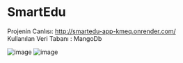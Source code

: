 # SmartEdu
 
Projenin Canlısı: http://smartedu-app-kmeq.onrender.com/  
Kullanılan Veri Tabanı : MangoDb   

![image](https://user-images.githubusercontent.com/109723263/223364748-d22b7c55-535a-41c5-a1b0-a8e04fee5738.png)
![image](https://user-images.githubusercontent.com/109723263/223364848-b532a939-7216-4eb7-9cad-f76424799e34.png)

